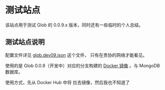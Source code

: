 # 测试站点

该站点用于测试 Glob 的 0.0.9.x 版本，同时还有一些临时的个人总结。

## 测试站点说明

配置文件详见 [glob.dev09.json](http://192.168.233.181:5000/config/glob.dev.json) 这个文件，
只有在贵协的网络才能看见。

使用的是 Glob 0.0.9（开发中）对应的分支构建的 [Docker 镜像](https://hub.docker.com/r/qinka/glob/) 。与 MongoDB 数据库。

使用方式，先从 Docker Hub 中将 拉去镜像，然后我也不知道了
